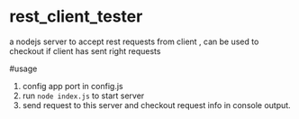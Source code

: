 # rest_client_tester
a nodejs server to accept rest requests from client , can be used to checkout if client has sent right requests

#usage

1. config app port in config.js
2. run `node index.js` to start server
3. send request to this server and checkout request info in console output.
